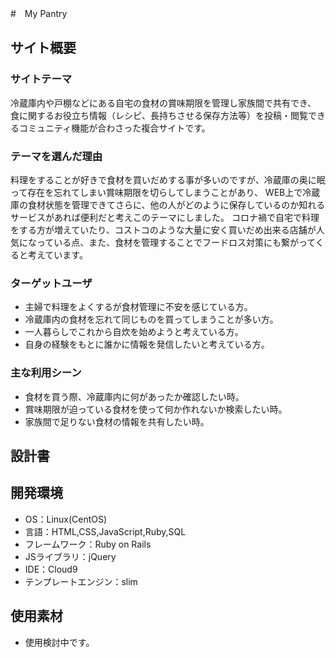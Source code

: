 #　My Pantry

## サイト概要

### サイトテーマ
冷蔵庫内や戸棚などにある自宅の食材の賞味期限を管理し家族間で共有でき、
食に関するお役立ち情報（レシピ、長持ちさせる保存方法等）を投稿・閲覧できるコミュニティ機能が合わさった複合サイトです。

### テーマを選んだ理由
料理をすることが好きで食材を買いだめする事が多いのですが、冷蔵庫の奥に眠って存在を忘れてしまい賞味期限を切らしてしまうことがあり、
WEB上で冷蔵庫の食材状態を管理できてさらに、他の人がどのように保存しているのか知れるサービスがあれば便利だと考えこのテーマにしました。
コロナ禍で自宅で料理をする方が増えていたり、コストコのような大量に安く買いだめ出来る店舗が人気になっている点、また、食材を管理することでフードロス対策にも繋がってくると考えています。

### ターゲットユーザ
- 主婦で料理をよくするが食材管理に不安を感じている方。
- 冷蔵庫内の食材を忘れて同じものを買ってしまうことが多い方。
- 一人暮らしでこれから自炊を始めようと考えている方。
- 自身の経験をもとに誰かに情報を発信したいと考えている方。

### 主な利用シーン
- 食材を買う際、冷蔵庫内に何があったか確認したい時。
- 賞味期限が迫っている食材を使って何か作れないか検索したい時。
- 家族間で足りない食材の情報を共有したい時。

## 設計書


## 開発環境
- OS：Linux(CentOS)
- 言語：HTML,CSS,JavaScript,Ruby,SQL
- フレームワーク：Ruby on Rails
- JSライブラリ：jQuery
- IDE：Cloud9
- テンプレートエンジン：slim

## 使用素材
- 使用検討中です。
